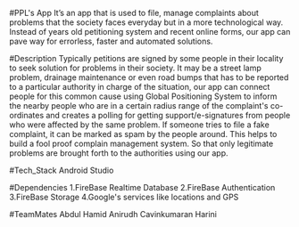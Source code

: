#PPL's App
It’s an app that is used to file, manage complaints about problems that the society faces everyday but in a more technological way. Instead of years old petitioning system and recent online forms, our app can pave way for errorless, faster and automated solutions.

#Description
Typically petitions are signed by some people in their locality to seek solution for problems in their society. It may be a street lamp problem, drainage maintenance or even road bumps that has to be reported to a particular authority in charge of the situation, our app can connect people for this common cause using Global Positioning System to inform the nearby people who are in a certain radius range of the complaint's co-ordinates and creates a polling for getting support/e-signatures from people who were affected by the same problem. If someone tries to file a fake complaint, it can be marked as spam by the people around. This helps to build a fool proof complain management system. So that only legitimate problems are brought forth to the authorities using our app.

#Tech_Stack
Android Studio

#Dependencies
1.FireBase Realtime Database
2.FireBase Authentication
3.FireBase Storage
4.Google's services like locations and GPS

#TeamMates
Abdul Hamid
Anirudh
Cavinkumaran
Harini


